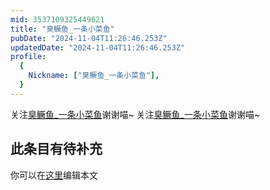 ```yaml
---
mid: 3537109325449621
title: "臭鳜鱼_一条小菜鱼"
pubDate: "2024-11-04T11:26:46.253Z"
updatedDate: "2024-11-04T11:26:46.253Z"
profile:
  {
    Nickname: ["臭鳜鱼_一条小菜鱼"],
  }
---
```


关注[臭鳜鱼_一条小菜鱼](https://space.bilibili.com/3537109325449621)谢谢喵~ 关注[臭鳜鱼_一条小菜鱼](https://space.bilibili.com/3537109325449621)谢谢喵~

## 此条目有待补充
你可以在[这里](https://github.com/Yuhanawa/VTuber.ICU-Content/edit/master/v/臭鳜鱼_一条小菜鱼/index.md)编辑本文
